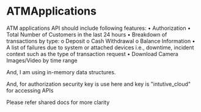 # ATMApplications
ATM applications 
API should include following features:
•	Authorization
•	Total Number of Customers in the last 24 hours
•	Breakdown of transactions by type:
o	Deposit
o	Cash Withdrawal
o	Balance Information
•	A list of failures due to system or attached devices i.e., downtime, incident context such as the type of transaction request
•	Download Camera Images/Video by time range

And, I am using in-memory data structures.

And, for authorization security key is use here and key is "intutive_cloud" for accessing APIs

Please refer shared docs for more clarity 
